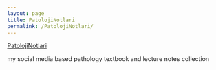 ```yaml
---
layout: page
title: PatolojiNotlari
permalink: /PatolojiNotlari/
---
```


[PatolojiNotlari](patolojinotlari.com)

my social media based pathology textbook and lecture notes collection


